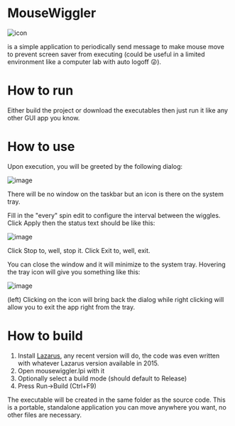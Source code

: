 # MouseWiggler

![icon](https://github.com/leledumbo/mousewiggler/assets/270400/65bba630-5f95-462f-b5b7-0d4b632b740a)

is a simple application to periodically send message to make mouse move to prevent screen saver from executing (could be useful in a limited environment like a computer lab with auto logoff :stuck_out_tongue_winking_eye:).

# How to run
Either build the project or download the executables then just run it like any other GUI app you know.

# How to use
Upon execution, you will be greeted by the following dialog:

![image](https://github.com/leledumbo/mousewiggler/assets/270400/1406d9a3-90d2-49de-b178-20f7bff6df78)

There will be no window on the taskbar but an icon is there on the system tray.

Fill in the "every" spin edit to configure the interval between the wiggles. Click Apply then the status text should be like this:

![image](https://github.com/leledumbo/mousewiggler/assets/270400/9a0137ec-604d-4fbd-8742-1f43cf3d8e10)

Click Stop to, well, stop it. Click Exit to, well, exit.

You can close the window and it will minimize to the system tray. Hovering the tray icon will give you something like this:

![image](https://github.com/leledumbo/mousewiggler/assets/270400/8dc02385-bacc-4c37-8c81-2f46d95bd844)

(left) Clicking on the icon will bring back the dialog while right clicking will allow you to exit the app right from the tray.

# How to build
1. Install [Lazarus](https://www.lazarus-ide.org/), any recent version will do, the code was even written with whatever Lazarus version available in 2015.
2. Open mousewiggler.lpi with it
3. Optionally select a build mode (should default to Release)
4. Press Run->Build (Ctrl+F9)

The executable will be created in the same folder as the source code. This is a portable, standalone application you can move anywhere you want, no other files are necessary.
